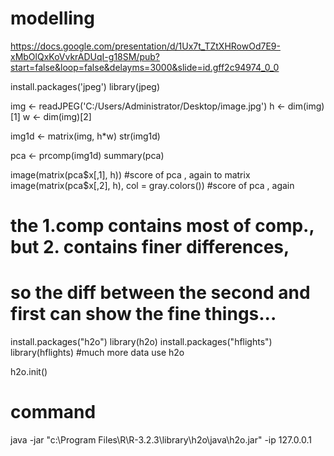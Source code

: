 # modelling
https://docs.google.com/presentation/d/1Ux7t_TZtXHRowOd7E9-xMbOlQxKoVvkrADUqI-g18SM/pub?start=false&loop=false&delayms=3000&slide=id.gff2c94974_0_0

install.packages('jpeg')
library(jpeg)

img <- readJPEG('C:/Users/Administrator/Desktop/image.jpg')
h <- dim(img)[1]
w <- dim(img)[2]

img1d <- matrix(img, h*w)
str(img1d)

pca <- prcomp(img1d)
summary(pca)

image(matrix(pca$x[,1], h))  #score of pca , again to matrix
image(matrix(pca$x[,2], h), col = gray.colors())  #score of pca , again
# the 1.comp contains most of comp., but 2. contains finer differences,
# so the diff between the second and first can show the fine things...
install.packages("h2o")
library(h2o)
install.packages("hflights")
library(hflights)
#much more data use h2o

h2o.init()
# command 
java -jar "c:\Program Files\R\R-3.2.3\library\h2o\java\h2o.jar" -ip 127.0.0.1
